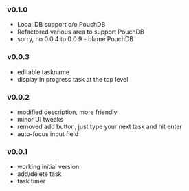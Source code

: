 ### v0.1.0
* Local DB support c/o PouchDB
* Refactored various area to support PouchDB
* sorry, no 0.0.4 to 0.0.9 - blame PouchDB

### v0.0.3
* editable taskname
* display in progress task at the top level

### v0.0.2
* modified description, more friendly
* minor UI tweaks
* removed add button, just type your next task and hit enter
* auto-focus input field

### v0.0.1
* working initial version
* add/delete task
* task timer